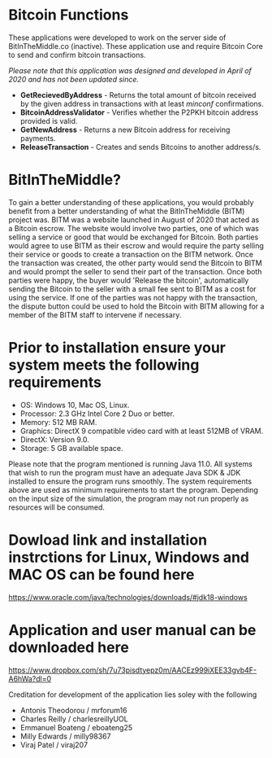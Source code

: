 # Bitcoin Functions
These applications were developed to work on the server side of BitInTheMiddle.co (inactive). These application use and require Bitcoin Core to send and confirm bitcoin transactions. 

<i>Please note that this application was designed and developed in April of 2020 and has not been updated since.</i>
 
 - <b>GetRecievedByAddress</b> - Returns the total amount of bitcoin received by the given address in transactions with at least <i>minconf</i> confirmations.
 - <b>BitcoinAddressValidator</b> - Verifies whether the P2PKH bitcoin address provided is valid.
 - <b>GetNewAddress</b> - Returns a new Bitcoin address for receiving payments.
 - <b>ReleaseTransaction</b> - Creates and sends Bitcoins to another address/s.

# BitInTheMiddle?
To gain a better understanding of these applications, you would probably benefit from a better understanding of what the BitInTheMiddle (BITM) project was. BITM was a website launched in August of 2020 that acted as a Bitcoin escrow. The website would involve two parties, one of which was selling a service or good that would be exchanged for Bitcoin. Both parties would agree to use BITM as their escrow and would require the party selling their service or goods to create a transaction on the BITM network. Once the transaction was created, the other party would send the Bitcoin to BITM and would prompt the seller to send their part of the transaction. Once both parties were happy, the buyer would 'Release the bitcoin', automatically sending the Bitcoin to the seller with a small fee sent to BITM as a cost for using the service. If one of the parties was not happy with the transaction, the dispute button could be used to hold the Bitcoin with BITM allowing for a member of the BITM staff to intervene if necessary.


 
# Prior to installation ensure your system meets the following requirements
- OS: Windows 10, Mac OS, Linux. <br/>
- Processor: 2.3 GHz Intel Core 2 Duo or better.<br/>
- Memory: 512 MB RAM.<br/>
- Graphics: DirectX 9 compatible video card with at least 512MB of VRAM.<br/>
- DirectX: Version 9.0.<br/>
- Storage: 5 GB available space.<br/>

Please note that the program mentioned is running Java 11.0. All systems that wish to run the program must have an adequate Java SDK & JDK installed to ensure the program runs smoothly. The system requirements above are used as minimum requirements to start the program. Depending on the input size of the simulation, the program may not run properly as resources will be consumed.

# Dowload link and installation instrctions for Linux, Windows and MAC OS can be found here
https://www.oracle.com/java/technologies/downloads/#jdk18-windows

# Application and user manual can be downloaded here
https://www.dropbox.com/sh/7u73pisdtyepz0m/AACEz999iXEE33gvb4F-A6hWa?dl=0


 
 
Creditation for development of the application lies soley with the following

- Antonis Theodorou / mrforum16
- Charles Reilly    / charlesreillyUOL
- Emmanuel Boateng  / eboateng25
- Milly Edwards     / milly98367
- Viraj Patel       / viraj207
